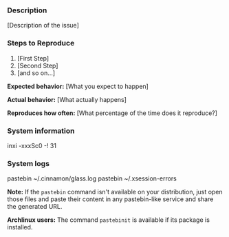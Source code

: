 <!--
* Please search this repository issues and pull requests before reporting a bug or requesting a feature.
* Messages can be written in English or Spanish.
* Mensajes pueden ser escritos en Inglés o Español.
* Preview the message before submitting it.
* The following information only needs to be provided when reporting bugs.
-->

### Description

[Description of the issue]

### Steps to Reproduce

1. [First Step]
2. [Second Step]
3. [and so on...]

**Expected behavior:** [What you expect to happen]

**Actual behavior:** [What actually happens]

**Reproduces how often:** [What percentage of the time does it reproduce?]


### System information

<!-- Paste bellow the output given by the following command run on a terminal. -->
inxi -xxxSc0 -! 31

### System logs

<!--
Check the content of the log files for sensible information BEFORE running the commands.
For distributions not provided with the pastebin command, just upload the content of the files to any "pastebin" service (dpaste.com, for example).
-->

<!-- Paste bellow the URLs given by the following two commands run on a terminal. -->
pastebin ~/.cinnamon/glass.log
pastebin ~/.xsession-errors

**Note:** If the `pastebin` command isn't available on your distribution, just open those files and paste their content in any pastebin-like service and share the generated URL.

**Archlinux users:** The command `pastebinit` is available if its package is installed.
